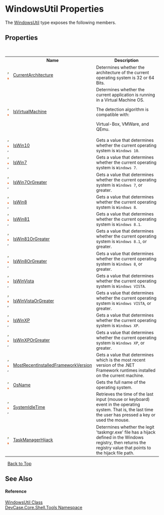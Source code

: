 # WindowsUtil Properties
 

The <a href="T_DevCase_Core_Shell_Tools_WindowsUtil">WindowsUtil</a> type exposes the following members.


## Properties
&nbsp;<table><tr><th></th><th>Name</th><th>Description</th></tr><tr><td>![Public property](media/pubproperty.gif "Public property")![Static member](media/static.gif "Static member")</td><td><a href="P_DevCase_Core_Shell_Tools_WindowsUtil_CurrentArchitecture">CurrentArchitecture</a></td><td>
Determines whether the architecture of the current operating system is 32 or 64 Bits.</td></tr><tr><td>![Public property](media/pubproperty.gif "Public property")![Static member](media/static.gif "Static member")</td><td><a href="P_DevCase_Core_Shell_Tools_WindowsUtil_IsVirtualMachine">IsVirtualMachine</a></td><td>
Determines whether the current application is running in a Virtual Machine OS. 

 The detection algorithm is compatible with: 

 Virtual-Box, VMWare, and QEmu.</td></tr><tr><td>![Public property](media/pubproperty.gif "Public property")![Static member](media/static.gif "Static member")![Code example](media/CodeExample.png "Code example")</td><td><a href="P_DevCase_Core_Shell_Tools_WindowsUtil_IsWin10">IsWin10</a></td><td>
Gets a value that determines whether the current operating system is `Windows 10`.</td></tr><tr><td>![Public property](media/pubproperty.gif "Public property")![Static member](media/static.gif "Static member")![Code example](media/CodeExample.png "Code example")</td><td><a href="P_DevCase_Core_Shell_Tools_WindowsUtil_IsWin7">IsWin7</a></td><td>
Gets a value that determines whether the current operating system is `Windows 7`.</td></tr><tr><td>![Public property](media/pubproperty.gif "Public property")![Static member](media/static.gif "Static member")![Code example](media/CodeExample.png "Code example")</td><td><a href="P_DevCase_Core_Shell_Tools_WindowsUtil_IsWin7OrGreater">IsWin7OrGreater</a></td><td>
Gets a value that determines whether the current operating system is `Windows 7`, or greater.</td></tr><tr><td>![Public property](media/pubproperty.gif "Public property")![Static member](media/static.gif "Static member")![Code example](media/CodeExample.png "Code example")</td><td><a href="P_DevCase_Core_Shell_Tools_WindowsUtil_IsWin8">IsWin8</a></td><td>
Gets a value that determines whether the current operating system is `Windows 8`.</td></tr><tr><td>![Public property](media/pubproperty.gif "Public property")![Static member](media/static.gif "Static member")![Code example](media/CodeExample.png "Code example")</td><td><a href="P_DevCase_Core_Shell_Tools_WindowsUtil_IsWin81">IsWin81</a></td><td>
Gets a value that determines whether the current operating system is `Windows 8.1`.</td></tr><tr><td>![Public property](media/pubproperty.gif "Public property")![Static member](media/static.gif "Static member")![Code example](media/CodeExample.png "Code example")</td><td><a href="P_DevCase_Core_Shell_Tools_WindowsUtil_IsWin81OrGreater">IsWin81OrGreater</a></td><td>
Gets a value that determines whether the current operating system is `Windows 8.1`, or greater.</td></tr><tr><td>![Public property](media/pubproperty.gif "Public property")![Static member](media/static.gif "Static member")![Code example](media/CodeExample.png "Code example")</td><td><a href="P_DevCase_Core_Shell_Tools_WindowsUtil_IsWin8OrGreater">IsWin8OrGreater</a></td><td>
Gets a value that determines whether the current operating system is `Windows 8`, or greater.</td></tr><tr><td>![Public property](media/pubproperty.gif "Public property")![Static member](media/static.gif "Static member")![Code example](media/CodeExample.png "Code example")</td><td><a href="P_DevCase_Core_Shell_Tools_WindowsUtil_IsWinVista">IsWinVista</a></td><td>
Gets a value that determines whether the current operating system is `Windows VISTA`.</td></tr><tr><td>![Public property](media/pubproperty.gif "Public property")![Static member](media/static.gif "Static member")![Code example](media/CodeExample.png "Code example")</td><td><a href="P_DevCase_Core_Shell_Tools_WindowsUtil_IsWinVistaOrGreater">IsWinVistaOrGreater</a></td><td>
Gets a value that determines whether the current operating system is `Windows VISTA`, or greater.</td></tr><tr><td>![Public property](media/pubproperty.gif "Public property")![Static member](media/static.gif "Static member")![Code example](media/CodeExample.png "Code example")</td><td><a href="P_DevCase_Core_Shell_Tools_WindowsUtil_IsWinXP">IsWinXP</a></td><td>
Gets a value that determines whether the current operating system is `Windows XP`.</td></tr><tr><td>![Public property](media/pubproperty.gif "Public property")![Static member](media/static.gif "Static member")![Code example](media/CodeExample.png "Code example")</td><td><a href="P_DevCase_Core_Shell_Tools_WindowsUtil_IsWinXPOrGreater">IsWinXPOrGreater</a></td><td>
Gets a value that determines whether the current operating system is `Windows XP`, or greater.</td></tr><tr><td>![Public property](media/pubproperty.gif "Public property")![Static member](media/static.gif "Static member")![Code example](media/CodeExample.png "Code example")</td><td><a href="P_DevCase_Core_Shell_Tools_WindowsUtil_MostRecentInstalledFrameworkVersion">MostRecentInstalledFrameworkVersion</a></td><td>
Gets a value that determines which is the most recent version of the .NET Framework runtimes installed on the current machine.</td></tr><tr><td>![Public property](media/pubproperty.gif "Public property")![Static member](media/static.gif "Static member")</td><td><a href="P_DevCase_Core_Shell_Tools_WindowsUtil_OsName">OsName</a></td><td>
Gets the full name of the operating system.</td></tr><tr><td>![Public property](media/pubproperty.gif "Public property")![Static member](media/static.gif "Static member")![Code example](media/CodeExample.png "Code example")</td><td><a href="P_DevCase_Core_Shell_Tools_WindowsUtil_SystemIdleTime">SystemIdleTime</a></td><td>
Retrieves the time of the last input (mouse or keyboard) event in the operating system. That is, the last time the user has pressed a key or used the mouse.</td></tr><tr><td>![Public property](media/pubproperty.gif "Public property")![Static member](media/static.gif "Static member")</td><td><a href="P_DevCase_Core_Shell_Tools_WindowsUtil_TaskManagerHijack">TaskManagerHijack</a></td><td>
Determines whether the legit 'taskmgr.exe' file has a hijack defined in the Windows registry, then returns the registry value that points to the hijack file path.</td></tr></table>&nbsp;
<a href="#windowsutil-properties">Back to Top</a>

## See Also


#### Reference
<a href="T_DevCase_Core_Shell_Tools_WindowsUtil">WindowsUtil Class</a><br /><a href="N_DevCase_Core_Shell_Tools">DevCase.Core.Shell.Tools Namespace</a><br />